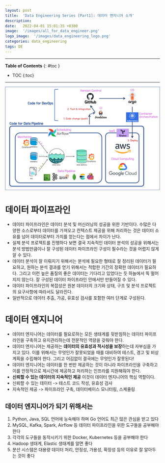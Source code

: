 ```yaml
---
layout: post
title:  'Data Engineering Series [Part1]: 데이터 엔지니어 소개'
description: 
date:   2022-04-01 15:01:35 +0300
image:  '/images/all_for_data_engineer.png'
logo_image:  '/images/data_engineering_logo.png'
categories: data_engineering
tags: DE
---
```

---

**Table of Contents**
{: #toc }
*  TOC
{:toc}

---

![](/images/all_for_data_engineer.png)

# 데이터 파이프라인

- 데이터 파이프라인은 데이터 분석 및 머신러닝의 성공을 위한 기반이다. 수많은 다양한 소스로부터 데이터를 가져오고 컨텍스트 제공을 위해 처리하는 것은 데이터 소유를 넘어 데이터로부터 가치를 얻는다는 점에서 차이가 난다.  
- 실제 분석 프로젝트를 진행하다 보면 결국 지속적인 데이터 분석의 성공을 위해서는 분석 방법만큼이나 잘 구성된 데이터 파이프라인 구성이 필수라는 것을 어렵지 않게 알 수 있다.  
- 데이터 분석이 잘 이뤄지기 위해서는 분석에 필요한 형태로 잘 정리된 데이터가 필요하고, 원하는 분석 결과를 얻기 위해서는 적합한 기간의 정확한 데이터가 필요하다. 그리고 이런 높은 품질의 좋은 데이터는 기다리고 있었다는 듯 하늘에서 뚝 떨어지지 않는다. 잘 구성된 데이터 파이프라인 안에서만 만들어질 수 있다.  
- 데이터 파이프라인의 복잡성은 원본 데이터의 크기와 상태, 구조 및 분석 프로젝트의 요구사항에 따라서도 달라진다.  
- 일반적으로 데이터 추출, 가공, 유효성 검사를 포함한 여러 단계로 구성된다.  

# 데이터 엔지니어

- 데이터 엔지니어는 데이터를 필요로하는 모든 생태계를 뒷받침하는 데이터 파이프라인을 구축하고 유지관리하는데 전문적인 역량을 갖춰야 한다. 
- 데이터 엔지니어는 제공하는 **데이터의 유효성과 적시성을 보장**하는데 자부심을 가지고 있다. 이를 위해서는 무엇인가 잘못되었을 때를 대비하여 테스트, 경고 및 비상 계획을 수립해야 한다. 그리고 어김없이 결국에는 무엇인가 잘못된다!  
- 데이터 엔지니어는 데이터를 한 번만 제공하는 것이 아니라 파이프라인을 구축하고 이를 안정적으로 제시간에 제공하고 처리하는 인프라를 지원해줘야 한다.
- **신뢰할 수 있는 데이터의 지속적인 제공** 이것이 데이터 엔지니어의 핵심 역할이다.
- 신뢰할 수 있는 데이터 -> 테스트 코드 작성, 유효성 검사
- 지속적인 제공 -> 파이프라인 구축, 데이터베이스 모니터링, 스케줄링

## 데이터 엔지니어가 되기 위해서는

1. Python, Java, SQL 언어에 능숙해야 하며 Go 언어도 최근 많은 관심을 받고 있다
2. MySQL, Kafka, Spark, Airflow 등 데이터 파이프라인을 위한 도구들을 공부해야 한다
3. 각각의 도구들을 동작시키기 위한 Docker, Kubernetes 등을 공부해야 한다
4. Hadoop 생태계, Elastic 생태계를 알면 좋다
5. 분산 시스템은 대용량 데이터 처리, 안정성, 가용성, 확장성 등의 이유로 잘 알아두는 것이 좋다
